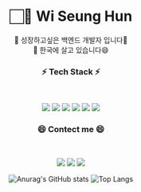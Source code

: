 <!--
**seunghunwi/seunghunwi** is a ✨ _special_ ✨ repository because its `README.md` (this file) appears on your GitHub profile.

Here are some ideas to get you started:

- 🔭 I’m currently working on ...
- 🌱 I’m currently learning ...
- 👯 I’m looking to collaborate on ...
- 🤔 I’m looking for help with ...
- 💬 Ask me about ...
- 📫 How to reach me: ...
- 😄 Pronouns: ...
- ⚡ Fun fact: ...
-->

<div align = 'center'>

# 🏻:boy: **Wi Seung Hun**
 
 💬 성장하고싶은 백엔드 개발자 입니다🤔<br>
 💬 한국에 살고 있습니다😄
 
<h3 align="center">⚡ Tech Stack ⚡</h3>
<br>
<p align="center">
<img src="https://img.shields.io/badge/JAVA-20c997?style=flat-square&logo=Java&logoColor=white"/> <img src="https://img.shields.io/badge/Javascript-yellow?style=flat-square&logo=Javascript&logoColor=white"/> <img src="https://img.shields.io/badge/Spring-green?style=flat-square&logo=Spring&logoColor=white"/> <img src="https://img.shields.io/badge/Oracle-red?style=flat-square&logo=Oracle&logoColor=white"/> <img src="https://img.shields.io/badge/CSS3-blue?style=flat-square&logo=CSS3&logoColor=white"/> <img src="https://img.shields.io/badge/HTML5-orange?style=flat-square&logo=HTML5&logoColor=white"/> 
</p>

<h3 align="center">😄 Contect me 😄</h3>
<br>
<p align="center">
<a href="https://seunghunwi.tistory.com" target="_blank"><img src="https://img.shields.io/badge/tistoty-white?style=flat-square&logo=blogger&logoColor=black"/></a>  <a href="https://github.com/seunghunwi" target="_blank"><img src="https://img.shields.io/badge/github-black?style=flat-square&logo=github&logoColor=white"/></a> <a href="mailto:whdmltnr159@naver.com" target="_blank"><img src="https://img.shields.io/badge/NaverMail-green?style=flat-square&logo=Naver&logoColor=white"/></a> 
</p>
 
![Anurag's GitHub stats](https://github-readme-stats.vercel.app/api?username=seunghunwi&&show_icons=true&theme=onedark)
![Top Langs](https://github-readme-stats.vercel.app/api/top-langs/?username=seunghunwi)
 
</div>
